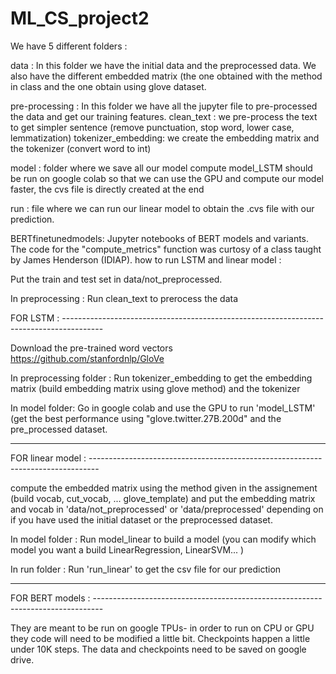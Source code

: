 # ML_CS_project2

We have 5 different folders : 

data : 	In this folder we have the initial data and the preprocessed data. 
	We also have the different embedded matrix (the one obtained with the method in class and the one obtain using glove dataset. 

pre-processing : 	In this folder we have all the jupyter file to pre-processed the data and get our training features. 
			clean_text : we pre-process the text to get simpler sentence (remove punctuation, stop word, lower case, lemmatization)
			tokenizer_embedding: we create the embedding matrix and the tokenizer (convert word to int) 

model : folder where we save all our model compute 
	model_LSTM should be run on google colab so that we can use the GPU and compute our model faster, the cvs file is directly created at the end

run : file where we can run our linear model to obtain the .cvs file with our prediction. 

BERTfinetunedmodels: Jupyter notebooks of BERT models and variants. The code for the "compute_metrics" function was curtosy of a class taught by James Henderson (IDIAP). 
how to run LSTM and linear model : 

Put the train and test set in data/not_preprocessed. 

In preprocessing : Run clean_text to prerocess the data 

FOR LSTM : ----------------------------------------------------------------------------------------

Download the pre-trained word vectors https://github.com/stanfordnlp/GloVe

In preprocessing folder : Run tokenizer_embedding to get the embedding matrix (build embedding matrix using glove method) and the tokenizer

In model folder: Go in google colab and use the GPU to run 'model_LSTM' (get the best performance using "glove.twitter.27B.200d" and the pre_processed dataset. 

---------------------------------------------------------------------------------------------------

FOR linear model : --------------------------------------------------------------------------------
 
compute the embedded matrix using the method given in the assignement (build vocab, cut_vocab, ... glove_template) and put the embedding matrix and vocab 
in 'data/not_preprocessed' or 'data/preprocessed' depending on if you have used the initial dataset or the preprocessed dataset. 

In model folder : Run model_linear to build a model (you can modify which model you want a build LinearRegression, LinearSVM... ) 

In run folder : Run 'run_linear' to get the csv file for our prediction

---------------------------------------------------------------------------------------------------


FOR BERT models : --------------------------------------------------------------------------------


They are meant to be run on google TPUs- in order to run on CPU or GPU they code will need to be modified a little bit. Checkpoints happen a little under 10K steps. The data and checkpoints need to be saved on google drive.

 

